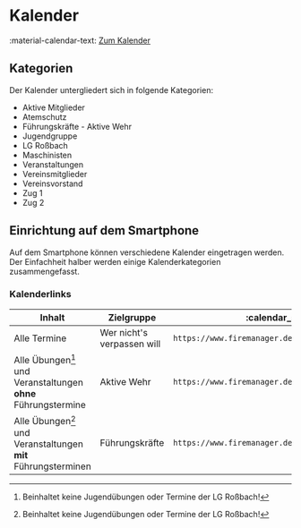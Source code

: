 # Kalender

:material-calendar-text: [Zum Kalender](../../Termine/Termine.md)

## Kategorien

Der Kalender untergliedert sich in folgende Kategorien:

* Aktive Mitglieder
* Atemschutz
* Führungskräfte - Aktive Wehr
* Jugendgruppe
* LG Roßbach
* Maschinisten
* Veranstaltungen
* Vereinsmitglieder
* Vereinsvorstand
* Zug 1
* Zug 2

## Einrichtung auf dem Smartphone

Auf dem Smartphone können verschiedene Kalender eingetragen werden. Der Einfachheit halber werden einige Kalenderkategorien zusammengefasst.

### Kalenderlinks

| Inhalt                                                            | Zielgruppe                 | :calendar_spiral: ICAL Link                                 |
|-------------------------------------------------------------------|----------------------------|-------------------------------------------------------------|
| Alle Termine                                                      | Wer nicht's verpassen will | `https://www.firemanager.de/portal/kalender/wG7BKD0baN.ics` |
| Alle Übungen[^1] und Veranstaltungen<br/>**ohne** Führungstermine | Aktive Wehr                | `https://www.firemanager.de/portal/kalender/2zVmlmJuNu.ics` |
| Alle Übungen[^1] und Veranstaltungen<br/>**mit** Führungsterminen | Führungskräfte             | `https://www.firemanager.de/portal/kalender/vOoXp8IhN5.ics` |

[^1]: Beinhaltet keine Jugendübungen oder Termine der LG Roßbach!

